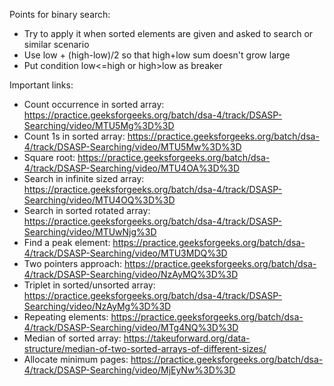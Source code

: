 Points for binary search:
- Try to apply it when sorted elements are given and asked to search or similar scenario
- Use low + (high-low)/2 so that high+low sum doesn't grow large
- Put condition low<=high or high>low as breaker

Important links:
- Count occurrence in sorted array: https://practice.geeksforgeeks.org/batch/dsa-4/track/DSASP-Searching/video/MTU5Mg%3D%3D
- Count 1s in sorted array: https://practice.geeksforgeeks.org/batch/dsa-4/track/DSASP-Searching/video/MTU5Mw%3D%3D
- Square root: https://practice.geeksforgeeks.org/batch/dsa-4/track/DSASP-Searching/video/MTU4OA%3D%3D
- Search in infinite sized array: https://practice.geeksforgeeks.org/batch/dsa-4/track/DSASP-Searching/video/MTU4OQ%3D%3D
- Search in sorted rotated array: https://practice.geeksforgeeks.org/batch/dsa-4/track/DSASP-Searching/video/MTUwNjg%3D
- Find a peak element: https://practice.geeksforgeeks.org/batch/dsa-4/track/DSASP-Searching/video/MTU3MDQ%3D
- Two pointers approach: https://practice.geeksforgeeks.org/batch/dsa-4/track/DSASP-Searching/video/NzAyMQ%3D%3D
- Triplet in sorted/unsorted array: https://practice.geeksforgeeks.org/batch/dsa-4/track/DSASP-Searching/video/NzAyMg%3D%3D
- Repeating elements: https://practice.geeksforgeeks.org/batch/dsa-4/track/DSASP-Searching/video/MTg4NQ%3D%3D
- Median of sorted array: https://takeuforward.org/data-structure/median-of-two-sorted-arrays-of-different-sizes/
- Allocate minimum pages: https://practice.geeksforgeeks.org/batch/dsa-4/track/DSASP-Searching/video/MjEyNw%3D%3D
